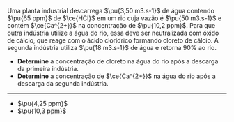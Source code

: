 Uma planta industrial descarrega $\pu{3,50 m3.s-1}$ de água contendo $\pu{65 ppm}$ de $\ce{HCl}$ em um rio cuja vazão é $\pu{50 m3.s-1}$ e contém $\ce{Ca^{2+}}$ na concentração de $\pu{10,2 ppm}$. Para que outra indústria utilize a água do rio, essa deve ser neutralizada com óxido de cálcio, que reage com o ácido clorídrico formando cloreto de cálcio. A segunda indústria utiliza $\pu{18 m3.s-1}$ de água e retorna $90\%$ ao rio.

- **Determine** a concentração de cloreto na água do rio após a descarga da primeira indústria.
- **Determine** a concentração de $\ce{Ca^{2+}}$ na água do rio após a descarga da segunda indústria.

---
- $\pu{4,25 ppm}$
- $\pu{10,3 ppm}$

